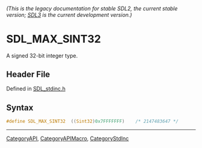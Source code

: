 ###### (This is the legacy documentation for stable SDL2, the current stable version; [SDL3](https://wiki.libsdl.org/SDL3/) is the current development version.)
# SDL_MAX_SINT32

A signed 32-bit integer type.

## Header File

Defined in [SDL_stdinc.h](https://github.com/libsdl-org/SDL/blob/SDL2/include/SDL_stdinc.h)

## Syntax

```c
#define SDL_MAX_SINT32  ((Sint32)0x7FFFFFFF)    /* 2147483647 */
```

----
[CategoryAPI](CategoryAPI), [CategoryAPIMacro](CategoryAPIMacro), [CategoryStdInc](CategoryStdInc)

